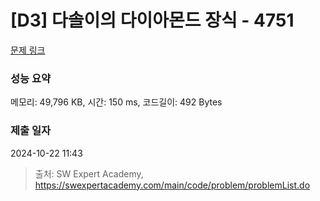 # [D3] 다솔이의 다이아몬드 장식 - 4751 

[문제 링크](https://swexpertacademy.com/main/code/problem/problemDetail.do?contestProbId=AWSNw5jKzwMDFAUr) 

### 성능 요약

메모리: 49,796 KB, 시간: 150 ms, 코드길이: 492 Bytes

### 제출 일자

2024-10-22 11:43



> 출처: SW Expert Academy, https://swexpertacademy.com/main/code/problem/problemList.do